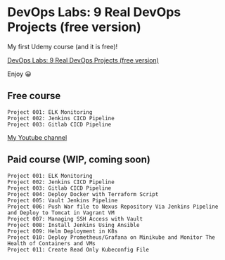 # DevOps Labs: 9 Real DevOps Projects (free version)

My first Udemy course (and it is free)!

[DevOps Labs: 9 Real DevOps Projects (free version)](https://lnkd.in/gssutqcV)

Enjoy 😀

## Free course

```dos
Project 001: ELK Monitoring
Project 002: Jenkins CICD Pipeline
Project 003: Gitlab CICD Pipeline
```

[My Youtube channel](https://www.youtube.com/@devopswithbrian2283)

## Paid course (WIP, coming soon)

```dos
Project 001: ELK Monitoring
Project 002: Jenkins CICD Pipeline
Project 003: Gitlab CICD Pipeline
Project 004: Deploy Docker with Terraform Script
Project 005: Vault Jenkins Pipeline 
Project 006: Push War file to Nexus Repository Via Jenkins Pipeline and Deploy to Tomcat in Vagrant VM
Project 007: Managing SSH Access with Vault
Project 008: Install Jenkins Using Ansible
Project 009: Helm Deployment in K8s
Project 010: Deploy Prometheus/Grafana on Minikube and Monitor The Health of Containers and VMs
Project 011: Create Read Only Kubeconfig File
```
